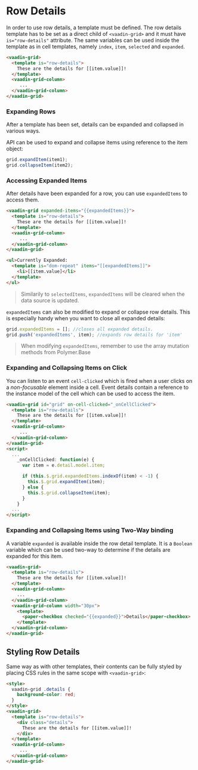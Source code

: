 # Row Details

In order to use row details, a template must be defined. The row details template has to be set as a direct child of `<vaadin-grid>` and it must have `is="row-details"` attribute. The same variables can be used inside the template as in cell templates, namely `index`, `item`, `selected` and `expanded`.

```html
<vaadin-grid>
  <template is="row-details">
    These are the details for [[item.value]]!
  </template>
  <vaadin-grid-column>
     ...
  </vaadin-grid-column>
</vaadin-grid>
```

### Expanding Rows

After a template has been set, details can be expanded and collapsed in various ways.

API can be used to expand and collapse items using reference to the item object:

```js
grid.expandItem(item1);
grid.collapseItem(item2);
```

### Accessing Expanded Items

After details have been expanded for a row, you can use `expandedItems` to access them.

```html
<vaadin-grid expanded-items="{{expandedItems}}">
  <template is="row-details">
    These are the details for [[item.value]]!
  </template>
  <vaadin-grid-column>
     ...
  </vaadin-grid-column>
</vaadin-grid>

<ul>Currently Expanded:
  <template is="dom-repeat" items="[[expandedItems]]">
    <li>[[item.value]</li>
  </template>
</ul>
```

> Similarily to `selectedItems`, `expandedItems` will be cleared when the data source is updated.

`expandedItems` can also be modified to expand or collapse row details. This is especially handy when you want to close all expanded details:

```js
grid.expandedItems = []; //closes all expanded details.
grid.push('expandedItems', item); //expands row details for 'item'
```

> When modifying `expandedItems`, remember to use the array mutation methods from Polymer.Base

### Expanding and Collapsing Items on Click

You can listen to an event `cell-clicked` which is fired when a user clicks on a *non-focusable* element
inside a cell. Event details contain a reference to the instance model of the cell which can be used
to access the item.

```html
<vaadin-grid id="grid" on-cell-clicked="_onCellClicked">
  <template is="row-details">
    These are the details for [[item.value]]!
  </template>
  <vaadin-grid-column>
     ...
  </vaadin-grid-column>
</vaadin-grid>
<script>
  ...
    _onCellClicked: function(e) {
      var item = e.detail.model.item;

      if (this.$.grid.expandedItems.indexOf(item) < -1) {
        this.$.grid.expandItem(item);
      } else {
        this.$.grid.collapseItem(item);
      }
    }
  ...
</script>
```

### Expanding and Collapsing Items using Two-Way binding

A variable `expanded` is available inside the row detail template. It is a `Boolean` variable which can be used two-way to determine if the details are expanded for this item.

```html
<vaadin-grid>
  <template is="row-details">
    These are the details for [[item.value]]!
  </template>
  <vaadin-grid-column>
    ...
  </vaadin-grid-column>
  <vaadin-grid-column width="30px">
    <template>
      <paper-checkbox checked="{{expanded}}">Details</paper-checkbox>
    </template>
  </vaadin-grid-column>
</vaadin-grid>
```

## Styling Row Details

Same way as with other templates, their contents can be fully styled by placing CSS rules in the same scope with `<vaadin-grid>`:

```html
<style>
  vaadin-grid .details {
    background-color: red;
  }
</style>
<vaadin-grid>
  <template is="row-details">
    <div class="details">
      These are the details for [[item.value]]!
    </div>
  </template>
  <vaadin-grid-column>
     ...
  </vaadin-grid-column>
</vaadin-grid>
```
